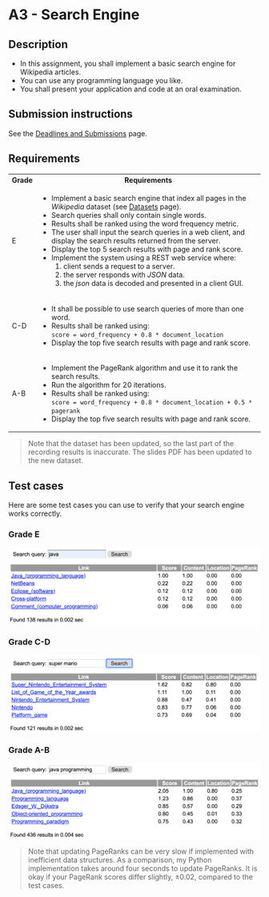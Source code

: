 # A3 - Search Engine

## Description

* In this assignment, you shall implement a basic search engine for Wikipedia articles.
* You can use any programming language you like.
* You shall present your application and code at an oral examination.

## Submission instructions

See the [Deadlines and Submissions](https://coursepress.lnu.se/courses/web-intelligence/study-guide/deadlines-and-submissions) page.

## Requirements

<table>
  <tr>
    <th>Grade</th>
    <th>Requirements</th>
  </tr>
  <tr>
    <td>E</td>
    <td>
      <ul>
        <li>Implement a basic search engine that index all pages in the <em>Wikipedia</em> dataset (see <a href="https://coursepress.lnu.se/courses/web-intelligence/assignments/datasets">Datasets</a> page).</li>
        <li>Search queries shall only contain single words.</li>
        <li>Results shall be ranked using the word frequency metric.</li>
        <li>The user shall input the search queries in a web client, and display the search results returned from the server.</li>
        <li>Display the top 5 search results with page and rank score.</li>
        <li>Implement the system using a REST web service where:
          <ol>
            <li>client sends a request to a server.</li>
            <li>the server responds with <em>JSON</em> data.</li>
            <li>the <em>json</em> data is decoded and presented in a client GUI.</li>
          </ol>
        </li>
      </ul>
    </td>
  </tr>
  <tr>
    <td>C-D</td>
    <td>
    <ul>
      <li>It shall be possible to use search queries of more than one word.</li>
      <li>Results shall be ranked using:<br /><code>score = word_frequency + 0.8 * document_location</code></li>
      <li>Display the top five search results with page and rank score.</li>
      </ul>
    </td>
  </tr>
  <tr>
    <td>A-B</td>
    <td>
      <ul>
        <li>Implement the PageRank algorithm and use it to rank the search results.</li>
        <li>Run the algorithm for 20 iterations.</li>
        <li>Results shall be ranked using:<br /><code>score = word_frequency + 0.8 * document_location + 0.5 * pagerank</code></li>
        <li>Display the top five search results with page and rank score.</li>
      </ul>
    </td>
  </tr>
</table>

> Note that the dataset has been updated, so the last part of the recording results is inaccurate. The slides PDF has been updated to the new dataset.

## Test cases

Here are some test cases you can use to verify that your search engine works correctly.

### Grade E

![resources/A3-E.png](.readme/A3-E.png)

### Grade C-D

![resources/A3-CD.png](.readme/A3-CD.png)

### Grade A-B

![resources/A3-AB.png](.readme/A3-AB.png)

> Note that updating PageRanks can be very slow if implemented with inefficient data structures. As a comparison, my Python implementation takes around four seconds to update PageRanks. It is okay if your PageRank scores differ slightly, ±0.02, compared to the test cases.
